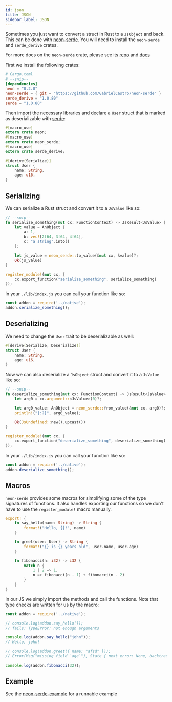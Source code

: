 ```yaml
---
id: json
title: JSON
sidebar_label: JSON
---
```


Sometimes you just want to convert a struct in Rust to a `JsObject` and back. This can be done with [neon-serde](https://github.com/GabrielCastro/neon-serde). You will need to install the `neon-serde` and `serde_derive` crates.

For more docs on the `neon-serde` crate, please see its [repo](https://github.com/GabrielCastro/neon-serde) and [docs](https://docs.rs/crate/neon-serde/0.0.3)

First we install the following crates:
```toml
# Cargo.toml
# --snip--
[dependencies]
neon = "0.2.0"
neon-serde = { git = "https://github.com/GabrielCastro/neon-serde" }
serde_derive = "1.0.80"
serde = "1.0.80"
```

Then import the necessary libraries and declare a `User` struct that is marked as deserializable with [serde](https://github.com/serde-rs/serde):

```rust
#[macro_use]
extern crate neon;
#[macro_use]
extern crate neon_serde;
#[macro_use]
extern crate serde_derive;

#[derive(Serialize)]
struct User {
    name: String,
    age: u16,
}
```

## Serializing

We can serialize a Rust struct and convert it to a `JsValue` like so:
```rust
// --snip--
fn serialize_something(mut cx: FunctionContext) -> JsResult<JsValue> {
    let value = AnObject {
        a: 1,
        b: vec![2f64, 3f64, 4f64],
        c: "a string".into()
    };

    let js_value = neon_serde::to_value(&mut cx, &value)?;
    Ok(js_value)
}

register_module!(mut cx, {
    cx.export_function("serialize_something", serialize_something)
});
```

In your `./lib/index.js` you can call your function like so:
```js
const addon = require('../native');
addon.serialize_something();
```

## Deserializing

We need to change the `User` trait to be deserializable as well:

```rust
#[derive(Serialize, Deserialize)]
struct User {
    name: String,
    age: u16,
}
```

Now we can also deserialize a `JsObject` struct and convert it to a `JsValue` like so:
```rust
// --snip--
fn deserialize_something(mut cx: FunctionContext) -> JsResult<JsValue> {
    let arg0 = cx.argument::<JsValue>(0)?;

    let arg0_value: AnObject = neon_serde::from_value(&mut cx, arg0)?;
    println!("{:?}", arg0_value);

    Ok(JsUndefined::new().upcast())
}

register_module!(mut cx, {
    cx.export_function("deserialize_something", deserialize_something)
});
```

In your `./lib/index.js` you can call your function like so:
```js
const addon = require('../native');
addon.deserialize_something();
```

## Macros

`neon-serde` provides some macros for simplifying some of the type signatures of functions. It also handles exporting our functions so we don't have to use the `register_module!` macro manually.

```rs
export! {
    fn say_hello(name: String) -> String {
        format!("Hello, {}!", name)
    }

    fn greet(user: User) -> String {
        format!("{} is {} years old", user.name, user.age)
    }

    fn fibonacci(n: i32) -> i32 {
        match n {
            1 | 2 => 1,
            n => fibonacci(n - 1) + fibonacci(n - 2)
        }
    }
}
```

In our JS we simply import the methods and call the functions. Note that type checks are written for us by the macro:
```js
const addon = require('../native');

// console.log(addon.say_hello());
// fails: TypeError: not enough arguments

console.log(addon.say_hello("john"));
// Hello, john!

// console.log(addon.greet({ name: "afsd" }));
// Error(Msg("missing field `age`"), State { next_error: None, backtrace: None })

console.log(addon.fibonacci(32));
```

## Example
See the [neon-serde-example](https://github.com/amilajack/neon-serde-example) for a runnable example